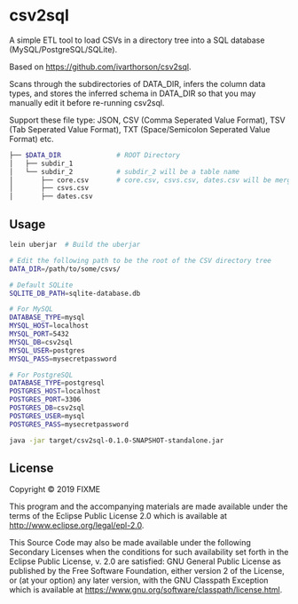 # csv2sql

A simple ETL tool to load CSVs in a directory tree into a SQL database (MySQL/PostgreSQL/SQLite). 

Based on https://github.com/ivarthorson/csv2sql.

Scans through the subdirectories of DATA_DIR, infers the column data types,
and stores the inferred schema in DATA_DIR so that you may manually edit it
before re-running csv2sql.

Support these file type: JSON, CSV (Comma Seperated Value Format), TSV (Tab Seperated Value Format), TXT (Space/Semicolon Seperated Value Format) etc.

```bash
├── $DATA_DIR              # ROOT Directory
│   ├── subdir_1
│   └── subdir_2           # subdir_2 will be a table name
│       ├── core.csv       # core.csv, csvs.csv, dates.csv will be merged into one table.
│       ├── csvs.csv
│       ├── dates.csv
```


## Usage

```bash
lein uberjar  # Build the uberjar

# Edit the following path to be the root of the CSV directory tree
DATA_DIR=/path/to/some/csvs/

# Default SQLite
SQLITE_DB_PATH=sqlite-database.db

# For MySQL
DATABASE_TYPE=mysql
MYSQL_HOST=localhost
MYSQL_PORT=5432
MYSQL_DB=csv2sql
MYSQL_USER=postgres
MYSQL_PASS=mysecretpassword

# For PostgreSQL
DATABASE_TYPE=postgresql
POSTGRES_HOST=localhost
POSTGRES_PORT=3306
POSTGRES_DB=csv2sql
POSTGRES_USER=mysql
POSTGRES_PASS=mysecretpassword

java -jar target/csv2sql-0.1.0-SNAPSHOT-standalone.jar
```


## License

Copyright © 2019 FIXME

This program and the accompanying materials are made available under the
terms of the Eclipse Public License 2.0 which is available at
http://www.eclipse.org/legal/epl-2.0.

This Source Code may also be made available under the following Secondary
Licenses when the conditions for such availability set forth in the Eclipse
Public License, v. 2.0 are satisfied: GNU General Public License as published by
the Free Software Foundation, either version 2 of the License, or (at your
option) any later version, with the GNU Classpath Exception which is available
at https://www.gnu.org/software/classpath/license.html.

